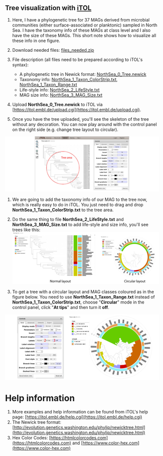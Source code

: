 
## Tree visualization with [iTOL](https://itol.embl.de)

1. Here, I have a phylogenetic tree for 37 MAGs derived from microbial communities (either surface-associated or planktonic) sampled in North Sea.
I have the taxonomy info of these MAGs at class level and I also have the size of these MAGs.
This short note shows how to visualize all these info in one figure.

1. Download needed files: [files_needed.zip](files_needed.zip)

1. File description (all files need to be prepared according to iTOL's syntax):

    + A phylogenetic tree in Newick format: [NorthSea_0_Tree.newick](files_needed/NorthSea_0_Tree.newick)
    + Taxonomy info: [NorthSea_1_Taxon_ColorStrip.txt](files_needed/NorthSea_1_Taxon_ColorStrip.txt), [NorthSea_1_Taxon_Range.txt](files_needed/NorthSea_1_Taxon_Range.txt)
    + Life-style info: [NorthSea_2_LifeStyle.txt](files_needed/NorthSea_2_LifeStyle.txt)
    + MAG size info: [NorthSea_3_MAG_Size.txt](files_needed/NorthSea_3_MAG_Size.txt)


1. Upload **NorthSea_0_Tree.newick** to iTOL via [https://itol.embl.de/upload.cgi](https://itol.embl.de/upload.cgi).


1. Once you have the tree uploaded, you'll see the skeleton of the tree without any decoration. 
You can now play around with the control panel on the right side (e.g. change tree layout to circular).

![Step_1](figures/Step_1.jpg)


1. We are going to add the taxonomy info of our MAG to the tree now, which is really easy to do in iTOL. 
You just need to drag and drop **NorthSea_1_Taxon_ColorStrip.txt**  to the tree area.


1. Do the same thing to file **NorthSea_2_LifeStyle.txt** and **NorthSea_3_MAG_Size.txt** to add life-style and size info, 
you'll see trees like this:
![Tree_1](figures/Tree_1.jpg)


1. To get a tree with a circular layout and MAG classes coloured as in the figure below. 
You need to use **NorthSea_1_Taxon_Range.txt** instead of **NorthSea_1_Taxon_ColorStrip.txt**,
choose "**Circular**" mode in the control panel, click "**At tips**" and then turn it **off**.

![Tree_2](figures/Tree_2.jpg)


# Help information

1. More examples and help information can be found from iTOL's help page: [https://itol.embl.de/help.cgi](https://itol.embl.de/help.cgi)
1. The Newick tree format: [http://evolution.genetics.washington.edu/phylip/newicktree.html](http://evolution.genetics.washington.edu/phylip/newicktree.html)
1. Hex Color Codes: [https://htmlcolorcodes.com](https://htmlcolorcodes.com) and [https://www.color-hex.com](https://www.color-hex.com)
